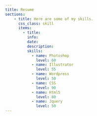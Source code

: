 ```yaml
---
title: Resume
sections: 
    - title: Here are some of my skills.
      css_class: skill
      items:
        - title:
          info:
          date:
          description:
          skills:
            - name: Photoshop
              level: 60
            - name: Illustrator
              level: 55
            - name: Wordpress
              level: 50
            - name: CSS
              level: 90
            - name: Html5
              level: 80
            - name: Jquery
              level: 50            
---
```

